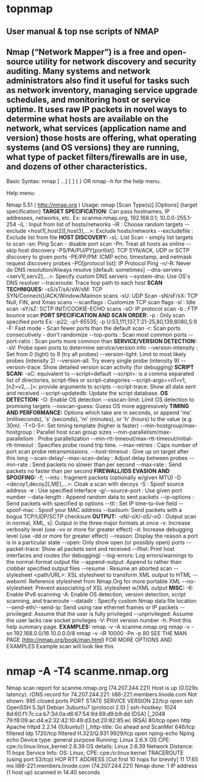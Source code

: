 # topnmap
User manual &amp; top nse scripts of NMAP
------------------------------------------
Nmap (“Network Mapper”) is a free and open-source utility for network discovery and security auditing. Many systems and network administrators also find it useful for tasks such as network inventory, managing service upgrade schedules, and monitoring host or service uptime. It uses raw IP packets in novel ways to determine what hosts are available on the network, what services (application name and version) those hosts are offering, what operating systems (and OS versions) they are running, what type of packet filters/firewalls are in use, and dozens of other characteristics.
------------------------------------------
Basic Syntax:
  nmap [ <Scan Type> ...] [ <Options> ] { <targe specification> }
OR
  nmap -h
for the help menu.

Help menu:

Nmap 5.51 ( http://nmap.org )
Usage: nmap [Scan Type(s)] [Options] {target specification}
**TARGET SPECIFICATION:**
  Can pass hostnames, IP addresses, networks, etc.
  Ex: scanme.nmap.org, 192.168.0.1; 10.0.0-255.1-254
  -iL : Input from list of hosts/networks
  -iR : Choose random targets
  --exclude <host1[,host2][,host3],...>: Exclude hosts/networks
  --excludefile : Exclude list from file
**HOST DISCOVERY:**
  -sL: List Scan - simply list targets to scan
  -sn: Ping Scan - disable port scan
  -Pn: Treat all hosts as online -- skip host discovery
  -PS/PA/PU/PY[portlist]: TCP SYN/ACK, UDP or SCTP discovery to given ports
  -PE/PP/PM: ICMP echo, timestamp, and netmask request discovery probes
  -PO[protocol list]: IP Protocol Ping
  -n/-R: Never do DNS resolution/Always resolve [default: sometimes]
  --dns-servers <serv1[,serv2],...>: Specify custom DNS servers
  --system-dns: Use OS's DNS resolver
  --traceroute: Trace hop path to each host
**SCAN TECHNIQUES:**
  -sS/sT/sA/sW/sM: TCP SYN/Connect()/ACK/Window/Maimon scans
  -sU: UDP Scan
  -sN/sF/sX: TCP Null, FIN, and Xmas scans
  --scanflags : Customize TCP scan flags
  -sI : Idle scan
  -sY/sZ: SCTP INIT/COOKIE-ECHO scans
  -sO: IP protocol scan
  -b : FTP bounce scan
**PORT SPECIFICATION AND SCAN ORDER:**
  -p : Only scan specified ports
    Ex: -p22; -p1-65535; -p U:53,111,137,T:21-25,80,139,8080,S:9
  -F: Fast mode - Scan fewer ports than the default scan
  -r: Scan ports consecutively - don't randomize
  --top-ports : Scan  most common ports
  --port-ratio : Scan ports more common than 
**SERVICE/VERSION DETECTION:**
  -sV: Probe open ports to determine service/version info
  --version-intensity : Set from 0 (light) to 9 (try all probes)
  --version-light: Limit to most likely probes (intensity 2)
  --version-all: Try every single probe (intensity 9)
  --version-trace: Show detailed version scan activity (for debugging)
**SCRIPT SCAN:**
  -sC: equivalent to --script=default
  --script=:  is a comma separated list of
           directories, script-files or script-categories
  --script-args=<n1=v1,[n2=v2,...]>: provide arguments to scripts
  --script-trace: Show all data sent and received
  --script-updatedb: Update the script database.
**OS DETECTION:**
  -O: Enable OS detection
  --osscan-limit: Limit OS detection to promising targets
  --osscan-guess: Guess OS more aggressively
**TIMING AND PERFORMANCE:**
  Options which take  are in seconds, or append 'ms' (milliseconds),
  's' (seconds), 'm' (minutes), or 'h' (hours) to the value (e.g. 30m).
  -T<0-5>: Set timing template (higher is faster)
  --min-hostgroup/max-hostgroup : Parallel host scan group sizes
  --min-parallelism/max-parallelism : Probe parallelization
  --min-rtt-timeout/max-rtt-timeout/initial-rtt-timeout : Specifies
      probe round trip time.
  --max-retries : Caps number of port scan probe retransmissions.
  --host-timeout : Give up on target after this long
  --scan-delay/--max-scan-delay : Adjust delay between probes
  --min-rate : Send packets no slower than  per second
  --max-rate : Send packets no faster than  per second
**FIREWALL/IDS EVASION AND SPOOFING:**
  -f; --mtu : fragment packets (optionally w/given MTU)
  -D <decoy1,decoy2[,ME],...>: Cloak a scan with decoys
  -S : Spoof source address
  -e : Use specified interface
  -g/--source-port : Use given port number
  --data-length : Append random data to sent packets
  --ip-options : Send packets with specified ip options
  --ttl : Set IP time-to-live field
  --spoof-mac : Spoof your MAC address
  --badsum: Send packets with a bogus TCP/UDP/SCTP checksum
**OUTPUT:**
  -oN/-oX/-oS/-oG : Output scan in normal, XML, s|: Output in the three major formats at once
  -v: Increase verbosity level (use -vv or more for greater effect)
  -d: Increase debugging level (use -dd or more for greater effect)
  --reason: Display the reason a port is in a particular state
  --open: Only show open (or possibly open) ports
  --packet-trace: Show all packets sent and received
  --iflist: Print host interfaces and routes (for debugging)
  --log-errors: Log errors/warnings to the normal-format output file
  --append-output: Append to rather than clobber specified output files
  --resume : Resume an aborted scan
  --stylesheet <path/URL>: XSL stylesheet to transform XML output to HTML
  --webxml: Reference stylesheet from Nmap.Org for more portable XML
  --no-stylesheet: Prevent associating of XSL stylesheet w/XML output
**MISC:**
  -6: Enable IPv6 scanning
  -A: Enable OS detection, version detection, script scanning, and traceroute
  --datadir : Specify custom Nmap data file location
  --send-eth/--send-ip: Send using raw ethernet frames or IP packets
  --privileged: Assume that the user is fully privileged
  --unprivileged: Assume the user lacks raw socket privileges
  -V: Print version number
  -h: Print this help summary page.
**EXAMPLES:**
  nmap -v -A scanme.nmap.org
  nmap -v -sn 192.168.0.0/16 10.0.0.0/8
  nmap -v -iR 10000 -Pn -p 80
SEE THE MAN PAGE (http://nmap.org/book/man.html) FOR MORE OPTIONS AND EXAMPLES
Example scan will look like this

# nmap -A -T4 scanme.nmap.org 
Nmap scan report for scanme.nmap.org (74.207.244.221) 
Host is up (0.029s latency).
rDNS record for 74.207.244.221:
li86-221.members.linode.com Not shown:
995 closed ports 
PORT STATE SERVICE VERSION 22/tcp open ssh OpenSSH 5.3p1 Debian 3ubuntu7 (protocol 2.0) 
| ssh-hostkey: 1024 8d:60:f1:7c:ca:b7:3d:0a:d6:67:54:9d:69:d9:b9:dd (DSA) 
|_2048 79:f8:09:ac:d4:e2:32:42:10:49:d3:bd:20:82:85:ec (RSA) 80/tcp open http Apache httpd 2.2.14 ((Ubuntu)) 
|_http-title: Go ahead and ScanMe! 646/tcp filtered ldp 1720/tcp filtered H.323/Q.931 9929/tcp open nping-echo Nping echo Device type: general purpose Running: Linux 2.6.X OS CPE: cpe:/o:linux:linux_kernel:2.6.39 OS details: Linux 2.6.39 Network Distance: 11 hops Service Info: OS: Linux; CPE: cpe:/o:linux:kernel TRACEROUTE (using port 53/tcp) HOP RTT ADDRESS [Cut first 10 hops for brevity] 11 17.65 ms li86-221.members.linode.com (74.207.244.221) Nmap done: 1 IP address (1 host up) scanned in 14.40 seconds
